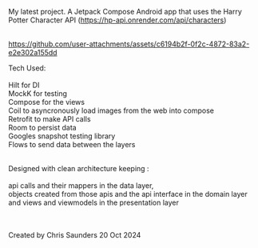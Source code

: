 My latest project. A Jetpack Compose Android app that uses the Harry Potter Character API (https://hp-api.onrender.com/api/characters) <br />
<br />



https://github.com/user-attachments/assets/c6194b2f-0f2c-4872-83a2-e2e302a155dd





Tech Used:<br />
<br />
Hilt for DI<br />
MockK for testing<br />
Compose for the views<br />
Coil to asyncronously load images from the web into compose<br />
Retrofit to make API calls<br />
Room to persist data<br />
Googles snapshot testing library<br />
Flows to send data between the layers<br />
<br />

Designed with clean architecture keeping :<br />
<br />
api calls and their mappers in the data layer, <br />
objects created from those apis and the api interface in the domain layer <br />
and views and viewmodels in the presentation layer<br />
<br />
<br />

Created by Chris Saunders 20 Oct 2024
